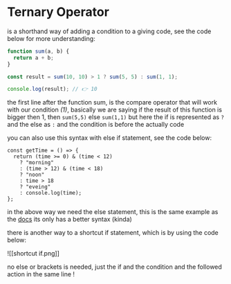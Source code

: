 # Ternary Operator

is a shorthand way of adding a condition to a giving code, see the code below for more understanding:

```javascript
function sum(a, b) {
  return a + b;
}

const result = sum(10, 10) > 1 ? sum(5, 5) : sum(1, 1);

console.log(result); // 👉️ 10
```

the first line after the function sum, is the compare operator that will work with our condition *(1)*, basically we are saying if the result of this function is bigger then 1, then `sum(5,5)` else `sum(1,1)` but here the if is represented as `?` and the else as  `:` and the condition is before the actually code

you can also use this syntax with else if statement, see the code below:

```JS
const getTime = () => {
  return (time >= 0) & (time < 12)
    ? "morning"
    : (time > 12) & (time < 18)
    ? "noon"
    : time > 18
    ? "eveing"
    : console.log(time);
};
```

in the above way we need the else statement, this is the same example as the [docs](https://developer.mozilla.org/en-US/docs/Web/JavaScript/Reference/Operators/Conditional_operator#conditional_chains) its only has a better syntax (kinda)


there is another way to a shortcut if statement, which is by using the code below:

![[shortcut if.png]]

no else or brackets is needed, just the if and the condition and the followed action in the same line !

